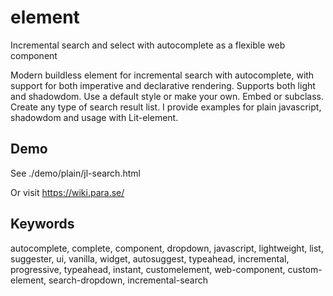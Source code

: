 # <JL-SEARCH> element
Incremental search and select with autocomplete as a flexible web component

Modern buildless element for incremental search with autocomplete, with
support for both imperative and declarative rendering. Supports both light and
shadowdom. Use a default style or make your own. Embed or subclass. Create any
type of search result list. I provide examples for plain javascript, shadowdom
and usage with Lit-element.

## Demo

See ./demo/plain/jl-search.html

Or visit https://wiki.para.se/


## Keywords
autocomplete, complete, component, dropdown, javascript, lightweight, list,
suggester, ui, vanilla, widget, autosuggest, typeahead, incremental,
progressive, typeahead, instant, customelement, web-component, custom-element,
search-dropdown, incremental-search

